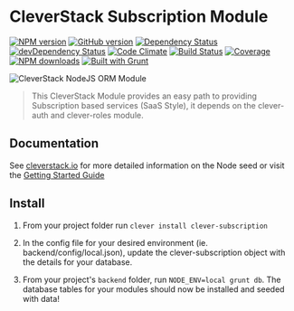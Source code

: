 CleverStack Subscription Module
====================
[![NPM version](https://badge.fury.io/js/clever-subscription.png)](http://badge.fury.io/js/clever-subscription) [![GitHub version](https://badge.fury.io/gh/cleverstack%2Fclever-subscription.png)](http://badge.fury.io/gh/cleverstack%2Fclever-subscription) [![Dependency Status](https://david-dm.org/CleverStack/clever-subscription.png)](https://david-dm.org/CleverStack/clever-subscription) [![devDependency Status](https://david-dm.org/CleverStack/clever-subscription/dev-status.png)](https://david-dm.org/CleverStack/clever-subscription#info=devDependencies) [![Code Climate](https://codeclimate.com/github/CleverStack/clever-subscription.png)](https://codeclimate.com/github/CleverStack/clever-subscription) 
[![Build Status](https://secure.travis-ci.org/CleverStack/clever-subscription.png?branch=master)](https://travis-ci.org/CleverStack/clever-subscription) 
[![Coverage](https://codeclimate.com/github/CleverStack/clever-subscription/coverage.png)](https://codeclimate.com/github/CleverStack/clever-subscription) [![NPM downloads](http://img.shields.io/npm/dm/clever-subscription.png)](https://www.npmjs.org/package/clever-subscription) 
[![Built with Grunt](https://cdn.gruntjs.com/builtwith.png)](http://gruntjs.com/) 

![CleverStack NodeJS ORM Module](http://cleverstack.github.io/assets/img/logos/node-seed-logo-clean.png "CleverStack NodeJS ORM Module")
<blockquote>
This CleverStack Module provides an easy path to providing Subscription based services (SaaS Style), it depends on the clever-auth and clever-roles module.
</blockquote>

## Documentation

See [cleverstack.io](http://cleverstack.io/documentation/#backend) for more detailed information on the Node seed or visit the [Getting Started Guide](http://cleverstack.io/getting-started/)

## Install 
1. From your project folder run `clever install clever-subscription`

2. In the config file for your desired environment (ie. backend/config/local.json), update the clever-subscription object with the details for your database.

3. From your project's `backend` folder, run `NODE_ENV=local grunt db`.
The database tables for your modules should now be installed and seeded with data!
